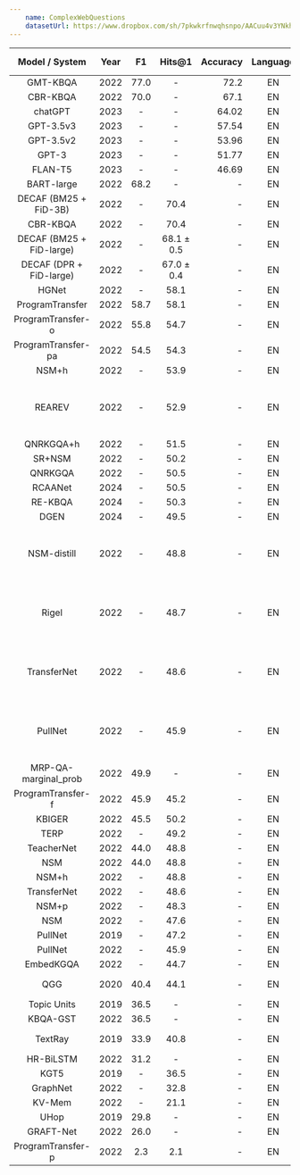 ```yaml
---
    name: ComplexWebQuestions
    datasetUrl: https://www.dropbox.com/sh/7pkwkrfnwqhsnpo/AACuu4v3YNkhirzBOeeaHYala
---
```


|      Model / System      | Year |  F1  |   Hits@1   | Accuracy | Language |                                 Reported by                                 |
|:------------------------:|:----:|:----:|:----------:|----------:|:--------:|:---------------------------------------------------------------------------:|
|      GMT-KBQA            | 2022 | 77.0 |    -       |   72.2    |     EN    |    [Hu et al.](https://aclanthology.org/2022.coling-1.145.pdf)              |
|     CBR-KBQA             | 2022 | 70.0 |    -       |   67.1     |     EN    |    [Hu et al.](https://aclanthology.org/2022.coling-1.145.pdf)              |
|     chatGPT              | 2023 |   -  |    -       |   64.02     |     EN    |    [Tan et al.](https://arxiv.org/pdf/2303.07992.pdf)              |
|     GPT-3.5v3            | 2023 |   -  |    -       |   57.54     |     EN    |    [Tan et al.](https://arxiv.org/pdf/2303.07992.pdf)              |
|     GPT-3.5v2            | 2023 |   -  |    -       |   53.96     |     EN    |    [Tan et al.](https://arxiv.org/pdf/2303.07992.pdf)              |
|     GPT-3                | 2023 |   -  |    -       |   51.77     |     EN    |    [Tan et al.](https://arxiv.org/pdf/2303.07992.pdf)              |
|     FLAN-T5              | 2023 |   -  |    -       |   46.69     |     EN    |    [Tan et al.](https://arxiv.org/pdf/2303.07992.pdf)              |
|     BART-large           | 2022 | 68.2 |   -        |   -     |     EN    |    [Hu et al.](https://aclanthology.org/2022.coling-1.145.pdf)              |
|  DECAF (BM25 + FiD-3B)   | 2022 |  -   |    70.4    |    -      |   EN    |              [Yu et al.](https://arxiv.org/pdf/2210.00063.pdf)              |
|         CBR-KBQA         | 2022 |  -   |    70.4    |    -      |     EN    |              [Yu et al.](https://arxiv.org/pdf/2210.00063.pdf)              |
| DECAF (BM25 + FiD-large) | 2022 |  -   | 68.1 ± 0.5 |    -      |     EN    |              [Yu et al.](https://arxiv.org/pdf/2210.00063.pdf)              |
| DECAF (DPR + FiD-large)  | 2022 |  -   | 67.0 ± 0.4 |    -      |     EN    |              [Yu et al.](https://arxiv.org/pdf/2210.00063.pdf)              |
|          HGNet           | 2022 |  -   |    58.1    |     -     |    EN    |              [Yu et al.](https://arxiv.org/pdf/2210.00063.pdf)              |
|     ProgramTransfer      | 2022 | 58.7 |    58.1    |     -     |    EN    |        [Cao et al.](https://aclanthology.org/2022.acl-long.559.pdf)         |
|    ProgramTransfer-o     | 2022 | 55.8 |    54.7    |     -     |    EN    |        [Cao et al.](https://aclanthology.org/2022.acl-long.559.pdf)         |
|    ProgramTransfer-pa    | 2022 | 54.5 |    54.3    |     -     |    EN    |        [Cao et al.](https://aclanthology.org/2022.acl-long.559.pdf)         |
|          NSM+h           | 2022 |  -   |    53.9    |     -     |    EN    |              [Yu et al.](https://arxiv.org/pdf/2210.00063.pdf)              |
|        REAREV            | 2022 |  -   |    52.9    |     -     |    EN    | [Costas Mavromatis and George Karypis](https://arxiv.org/pdf/2210.13650.pdf) |
|        QNRKGQA+h         | 2022 |  -   |    51.5    |     -     |    EN    | [Ma et al.](https://link.springer.com/chapter/10.1007/978-3-031-10983-6_11) |
|          SR+NSM          | 2022 |  -   |    50.2    |      -    |   EN    |              [Yu et al.](https://arxiv.org/pdf/2210.00063.pdf)              |
|         QNRKGQA          | 2022 |  -   |    50.5    |      -    |   EN    | [Ma et al.](https://link.springer.com/chapter/10.1007/978-3-031-10983-6_11) |
|        RCAANet           | 2024 |  -   |    50.5    |     -     |    EN    | [Lv et al.](https://www.researchsquare.com/article/rs-4292912/v1) |
|        RE-KBQA           | 2024 |  -   |    50.3    |     -     |    EN    | [Lv et al.](https://www.researchsquare.com/article/rs-4292912/v1) |
|          DGEN            | 2024 |  -   |    49.5    |     -     |    EN    | [Lv et al.](https://www.researchsquare.com/article/rs-4292912/v1) |
|        NSM-distill       | 2022 |  -   |    48.8    |     -     |    EN    | [Costas Mavromatis and George Karypis](https://arxiv.org/pdf/2210.13650.pdf) |
|        Rigel             | 2022 |  -   |    48.7    |     -     |    EN    | [Costas Mavromatis and George Karypis](https://arxiv.org/pdf/2210.13650.pdf) |
|        TransferNet       | 2022 |  -   |    48.6    |     -     |    EN    | [Costas Mavromatis and George Karypis](https://arxiv.org/pdf/2210.13650.pdf) |
|        PullNet           | 2022 |  -   |    45.9    |     -     |    EN    | [Costas Mavromatis and George Karypis](https://arxiv.org/pdf/2210.13650.pdf) |
|   MRP-QA-marginal_prob   | 2022 | 49.9 |    -       |     -     |    EN    |   [Wang et al.](https://aclanthology.org/2022.naacl-main.294.pdf)            |
|    ProgramTransfer-f     | 2022 | 45.9 |    45.2    |     -     |    EN    |        [Cao et al.](https://aclanthology.org/2022.acl-long.559.pdf)         |
|          KBIGER          | 2022 | 45.5 |    50.2    |     -     |    EN    |              [Du et al.](https://arxiv.org/pdf/2209.03005.pdf)              |
|           TERP           | 2022 |  -   |    49.2    |      -    |   EN    | [Qiao et al.](https://aclanthology.org/2022.coling-1.156.pdf)  |
|        TeacherNet        | 2022 | 44.0 |    48.8    |      -    |   EN    |        [Cao et al.](https://aclanthology.org/2022.acl-long.559.pdf)         |
|           NSM            | 2022 | 44.0 |    48.8    |     -     |    EN    |              [Du et al.](https://arxiv.org/pdf/2209.03005.pdf)              |
|          NSM+h           | 2022 |  -   |    48.8    |     -     |    EN    | [Ma et al.](https://link.springer.com/chapter/10.1007/978-3-031-10983-6_11) |
|       TransferNet        | 2022 |  -   |    48.6    |     -     |    EN    |              [Du et al.](https://arxiv.org/pdf/2209.03005.pdf)              |
|          NSM+p           | 2022 |  -   |    48.3    |     -     |    EN    | [Ma et al.](https://link.springer.com/chapter/10.1007/978-3-031-10983-6_11) |
|           NSM            | 2022 |  -   |    47.6    |      -    |   EN    | [Ma et al.](https://link.springer.com/chapter/10.1007/978-3-031-10983-6_11) |
|         PullNet          | 2019 |  -   |    47.2    |      -    |   EN    |              [Yu et al.](https://arxiv.org/pdf/2210.00063.pdf)              |
|         PullNet          | 2022 |  -   |    45.9    |     -     |    EN    | [Ma et al.](https://link.springer.com/chapter/10.1007/978-3-031-10983-6_11) |
|            EmbedKGQA     | 2022 |  -   |    44.7    |     -     |    EN    | [Qiao et al.](https://aclanthology.org/2022.coling-1.156.pdf)  |
|           QGG            | 2020 | 40.4 |    44.1    |      -    |   EN    |    [Lan and Jiang et al.](https://aclanthology.org/2020.acl-main.91.pdf)    |
|       Topic Units        | 2019 | 36.5 |     -      |      -    |   EN    |        [Lan et al.](https://www.ijcai.org/proceedings/2019/0701.pdf)        |
|         KBQA-GST         | 2022 | 36.5 |    -       |     -     |    EN    |   [Wang et al.](https://aclanthology.org/2022.naacl-main.294.pdf)            |
|         TextRay          | 2019 | 33.9 |    40.8    |     -     |    EN    |      [Bhutani et al.](https://dl.acm.org/doi/10.1145/3357384.3358033)       |
|        HR-BiLSTM         | 2022 | 31.2 |    -       |     -     |    EN    |   [Wang et al.](https://aclanthology.org/2022.naacl-main.294.pdf)            |
|           KGT5           | 2019 |  -   |    36.5    |     -     |    EN    |              [Yu et al.](https://arxiv.org/pdf/2210.00063.pdf)              |
|         GraphNet         | 2022 |  -   |    32.8    |     -     |    EN    | [Ma et al.](https://link.springer.com/chapter/10.1007/978-3-031-10983-6_11) |
|          KV-Mem          | 2022 |  -   |    21.1    |      -    |   EN    | [Ma et al.](https://link.springer.com/chapter/10.1007/978-3-031-10983-6_11) |
|           UHop           | 2019 | 29.8 |     -      |      -    |   EN    |             [Chen et al.](https://arxiv.org/pdf/1904.01246.pdf)             |
|        GRAFT-Net         | 2022 | 26.0 |    -       |     -     |    EN    |   [Wang et al.](https://aclanthology.org/2022.naacl-main.294.pdf)            |
|    ProgramTransfer-p     | 2022 | 2.3  |    2.1     |      -    |   EN    |        [Cao et al.](https://aclanthology.org/2022.acl-long.559.pdf)         |
